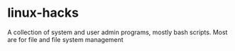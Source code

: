 # linux-hacks
A collection of system and user admin programs, mostly bash scripts. Most are for file and file system management
